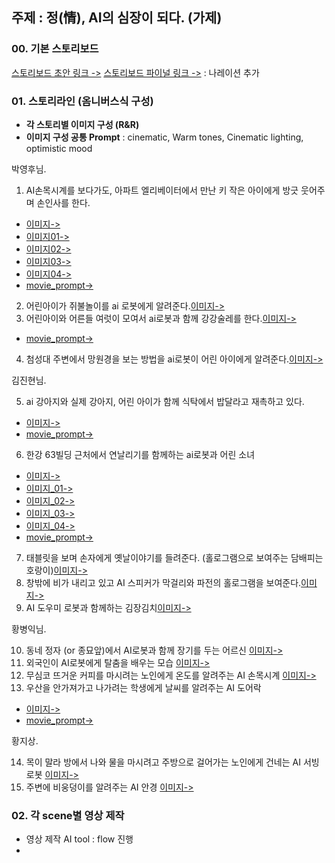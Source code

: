 
## 주제 : 정(情), AI의 심장이 되다. (가제)

### 00. 기본 스토리보드

[스토리보드 초안 링크 ->](storyboard.md)
[스토리보드 파이널 링크 ->](storyboard_final.md) : 나레이션 추가

### 01. 스토리라인 (옴니버스식 구성)

- **각 스토리별 이미지 구성 (R&R)**
- **이미지 구성 공통 Prompt** : cinematic, Warm tones, Cinematic lighting,  optimistic mood


박영후님.

1. AI손목시계를 보다가도, 아파트 엘리베이터에서 만난 키 작은 아이에게 방긋 웃어주며 손인사를 한다. 
- [이미지->](../projects/scene08/AI엘리베이터.jpeg)
- [이미지01->](../projects/scene08/AI엘리베이터_01.jpeg)
- [이미지02->](../projects/scene08/AI엘리베이터_02.jpeg)
- [이미지03->](../projects/scene08/AI엘리베이터_03.jpeg)
- [이미지04->](../projects/scene08/AI엘리베이터_04.jpeg)
- [movie_prompt->](../projects/scene08/movie_prompt.md)
2. 어린아이가 쥐불놀이를 ai 로봇에게 알려준다.[이미지->](AI쥐불놀이.jpeg)
3. 어린아이와 어른들 여럿이 모여서 ai로봇과 함께 강강술레를 한다.[이미지->](../projects/scene04/AI김장.jpeg)
- [movie_prompt->](../projects/scene04/movie_prompt.md)
4. 첨성대 주변에서 망원경을 보는 방법을 ai로봇이 어린 아이에게 알려준다.[이미지->](AI망원경.jpeg)


김진현님.

5. ai 강아지와 실제 강아지, 어린 아이가 함께 식탁에서 밥달라고 재촉하고 있다.
- [이미지->](../projects/scene01/AI강아지.jpeg) 
- [movie_prompt->](../projects/scene01/movie_prompt.md)
6. 한강 63빌딩 근처에서 연날리기를 함께하는 ai로봇과 어린 소녀 
- [이미지->](../projects/scene03/AI연.jpeg) 
- [이미지_01->](../projects/scene03/AI연_01.jpeg) 
- [이미지_02->](../projects/scene03/AI연_02.jpeg) 
- [이미지_03->](../projects/scene03/AI연_03.jpeg) 
- [이미지_04->](../projects/scene03/AI연_04.jpeg) 
- [movie_prompt->](../projects/scene03/movie_prompt.md)
7. 태블릿을 보며 손자에게 옛날이야기를 들려준다. (홀로그램으로 보여주는 담배피는 호랑이)[이미지->](AI호랑이.jpeg)
8. 창밖에 비가 내리고 있고 AI 스피커가 막걸리와 파전의 홀로그램을 보여준다.[이미지->](AI막걸리.jpeg)
9. AI 도우미 로봇과 함께하는 김장김치[이미지->](AI김장.jpeg)


황병익님.

10. 동네 정자 (or 종묘앞)에서 AI로봇과 함께 장기를 두는 어르신 [이미지->](AI바둑.jpeg)
11. 외국인이 AI로봇에게 탈춤을 배우는 모습 [이미지->](AI탈춤.jpeg)
12. 무심코 뜨거운 커피를 마시려는 노인에게 온도를 알려주는 AI 손목시계 [이미지->](AI손목시계.jpeg)
13. 우산을 안가져가고 나가려는 학생에게 날씨를 알려주는 AI 도어락 
- [이미지->](AI도어락.jpeg)
- [movie_prompt->](../projects/scene02/movie_prompt.md)


황지상.

14. 목이 말라 방에서 나와 물을 마시려고 주방으로 걸어가는 노인에게 건네는 AI 서빙로봇 [이미지->]()
15. 주변에 비웅덩이를 알려주는 AI 안경 [이미지->]()


### 02. 각 scene별 영상 제작

- 영상 제작 AI tool : flow 진행
- 
